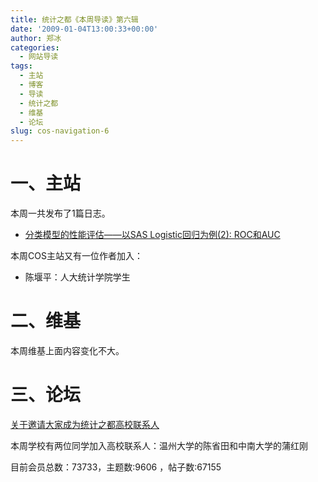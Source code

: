 ```yaml
---
title: 统计之都《本周导读》第六辑
date: '2009-01-04T13:00:33+00:00'
author: 郑冰
categories:
  - 网站导读
tags:
  - 主站
  - 博客
  - 导读
  - 统计之都
  - 维基
  - 论坛
slug: cos-navigation-6
---
```


# 一、主站

本周一共发布了1篇日志。<!--more-->

  * [分类模型的性能评估——以SAS Logistic回归为例(2): ROC和AUC](https://cos.name/2008/12/measure-classification-model-performance-roc-auc//)

本周COS主站又有一位作者加入：

  * 陈堰平：人大统计学院学生

# 二、维基

本周维基上面内容变化不大。

# 三、论坛

[关于邀请大家成为统计之都高校联系人](https://cos.name/bbs/read.php?tid=13026)
  
本周学校有两位同学加入高校联系人：温州大学的陈省田和中南大学的蒲红刚

目前会员总数：73733，主题数:9606 ，帖子数:67155
